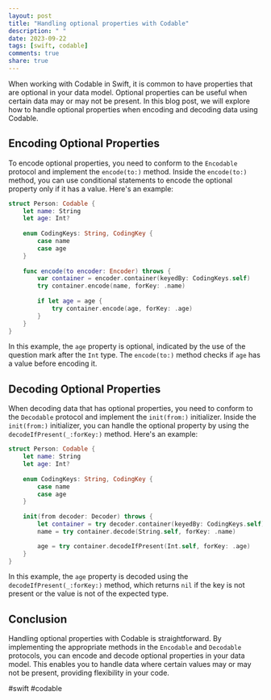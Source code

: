 ```yaml
---
layout: post
title: "Handling optional properties with Codable"
description: " "
date: 2023-09-22
tags: [swift, codable]
comments: true
share: true
---
```


When working with Codable in Swift, it is common to have properties that are optional in your data model. Optional properties can be useful when certain data may or may not be present. In this blog post, we will explore how to handle optional properties when encoding and decoding data using Codable.

## Encoding Optional Properties

To encode optional properties, you need to conform to the `Encodable` protocol and implement the `encode(to:)` method. Inside the `encode(to:)` method, you can use conditional statements to encode the optional property only if it has a value. Here's an example:

```swift
struct Person: Codable {
    let name: String
    let age: Int?
    
    enum CodingKeys: String, CodingKey {
        case name
        case age
    }
    
    func encode(to encoder: Encoder) throws {
        var container = encoder.container(keyedBy: CodingKeys.self)
        try container.encode(name, forKey: .name)
        
        if let age = age {
            try container.encode(age, forKey: .age)
        }
    }
}
```

In this example, the `age` property is optional, indicated by the use of the question mark after the `Int` type. The `encode(to:)` method checks if `age` has a value before encoding it.

## Decoding Optional Properties

When decoding data that has optional properties, you need to conform to the `Decodable` protocol and implement the `init(from:)` initializer. Inside the `init(from:)` initializer, you can handle the optional property by using the `decodeIfPresent(_:forKey:)` method. Here's an example:

```swift
struct Person: Codable {
    let name: String
    let age: Int?
    
    enum CodingKeys: String, CodingKey {
        case name
        case age
    }
    
    init(from decoder: Decoder) throws {
        let container = try decoder.container(keyedBy: CodingKeys.self)
        name = try container.decode(String.self, forKey: .name)

        age = try container.decodeIfPresent(Int.self, forKey: .age)
    }
}
```

In this example, the `age` property is decoded using the `decodeIfPresent(_:forKey:)` method, which returns `nil` if the key is not present or the value is not of the expected type.

## Conclusion

Handling optional properties with Codable is straightforward. By implementing the appropriate methods in the `Encodable` and `Decodable` protocols, you can encode and decode optional properties in your data model. This enables you to handle data where certain values may or may not be present, providing flexibility in your code.

#swift #codable
